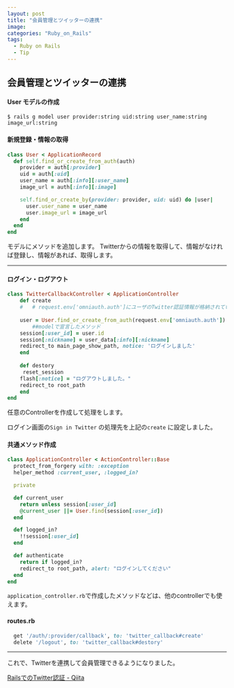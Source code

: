 ```yaml
---
layout: post
title: "会員管理とツイッターの連携"
image:
categories: "Ruby_on_Rails"
tags:
  - Ruby on Rails
  - Tip
---
```




## 会員管理とツイッターの連携

#### User モデルの作成
`$ rails g model user provider:string uid:string user_name:string image_url:string`

#### 新規登録・情報の取得
```ruby
class User < ApplicationRecord
  def self.find_or_create_from_auth(auth)
    provider = auth[:provider]
    uid = auth[:uid]
    user_name = auth[:info][:user_name]
    image_url = auth[:info][:image]

    self.find_or_create_by(provider: provider, uid: uid) do |user|
      user.user_name = user_name
      user.image_url = image_url
    end
  end
end

```
モデルにメソッドを追加します。
Twitterからの情報を取得して、情報がなければ登録し、情報があれば、取得します。

---

#### ログイン・ログアウト

```ruby
class TwitterCallbackController < ApplicationController
    def create
    #   # request.env['omniauth.auth']にユーザのTwitter認証情報が格納されている
    
    user = User.find_or_create_from_auth(request.env['omniauth.auth'])
		##modelで宣言したメソッド
    session[:user_id] = user.id
    session[:nickname] = user_data[:info][:nickname]
    redirect_to main_page_show_path, notice: 'ログインしました' 
    end
    
    def destory
     reset_session
    flash[:notice] = "ログアウトしました。"
    redirect_to root_path
    end
end
```

任意のControllerを作成して処理をします。

ログイン画面の`Sign in Twitter` の処理先を上記の`create` に設定しました。

#### 共通メソッド作成

```ruby
class ApplicationController < ActionController::Base
  protect_from_forgery with: :exception
  helper_method :current_user, :logged_in?

  private

  def current_user
    return unless session[:user_id]
    @current_user ||= User.find(session[:user_id])
  end

  def logged_in?
    !!session[:user_id]
  end

  def authenticate
    return if logged_in?
    redirect_to root_path, alert: "ログインしてください"
  end
end

```
`application_controller.rb`で作成したメソッドなどは、他のcontrollerでも使えます。

#### routes.rb
```ruby
  get '/auth/:provider/callback', to: 'twitter_callback#create'
  delete '/logout', to: 'twitter_callback#destory'
```

- - - -
これで、Twitterを連携して会員管理できるようになりました。

[RailsでのTwitter認証 - Qiita](https://qiita.com/puremoru0315/items/f1d459b663fd3b715dee)

